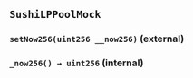 ## `SushiLPPoolMock`






### `setNow256(uint256 __now256)` (external)





### `_now256() → uint256` (internal)








